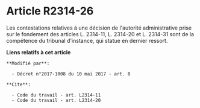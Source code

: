 # Article R2314-26

Les contestations relatives à une décision de l'autorité administrative prise sur le fondement des articles L. 2314-11, L.
2314-20 et L. 2314-31 sont de la compétence du tribunal d'instance, qui statue en dernier ressort.

**Liens relatifs à cet article**

	**Modifié par**:

	  - Décret n°2017-1008 du 10 mai 2017 - art. 8

	**Cite**:

	  - Code du travail - art. L2314-11
	  - Code du travail - art. L2314-20

